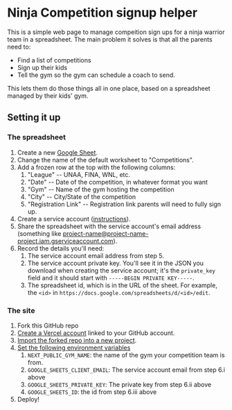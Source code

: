 # Ninja Competition signup helper

This is a simple web page to manage compeition sign ups for a ninja warrior
team in a spreadsheet. The main problem it solves is that all the parents need
to:
* Find a list of competitions
* Sign up their kids
* Tell the gym so the gym can schedule a coach to send.

This lets them do those things all in one place, based on a spreadsheet
managed by their kids' gym.

## Setting it up

### The spreadsheet

1. Create a new [Google Sheet](https://docs.google.com/spreadsheets/u/0/).
2. Change the name of the default worksheet to "Competitions".
3. Add a frozen row at the top with the following columns:
   1. "League" -- UNAA, FINA, WNL, etc. 
   2. "Date" -- Date of the competition, in whatever format you want
   3. "Gym" -- Name of the gym hosting the competition
   4. "City" -- City/State of the competition
   5. "Registration Link" -- Registration link parents will need to fully sign up.
4. Create a service account ([instructions](https://ai2.appinventor.mit.edu/reference/other/googlesheets-api-setup.html)).
5. Share the spreadsheet with the service account's email address (something like project-name@project-name-project.iam.gserviceaccount.com).
6. Record the details you'll need:
   1. The service account email address from step 5.
   2. The service account private key. You'll see it in the JSON you download when creating the service account; it's the `private_key` field and it should start with `-----BEGIN PRIVATE KEY-----`.
   3. The spreadsheet id, which is in the URL of the sheet. For example, the `<id>` in `https://docs.google.com/spreadsheets/d/<id>/edit`.

### The site
1. Fork this GitHub repo
2. [Create a Vercel account](https://vercel.com/signup) linked to your GitHub account.
3. [Import the forked repo into a new project](https://vercel.com/new).
4. [Set the following environment variables](https://vercel.com/docs/projects/environment-variables)
   1. `NEXT_PUBLIC_GYM_NAME`: the name of the gym your competition team is from.
   2. `GOOGLE_SHEETS_CLIENT_EMAIL`: The service account email from step 6.i above
   3. `GOOGLE_SHEETS_PRIVATE_KEY`: The private key from step 6.ii above
   4. `GOOGLE_SHEETS_ID`: the id from step 6.iii above
5. Deploy!
